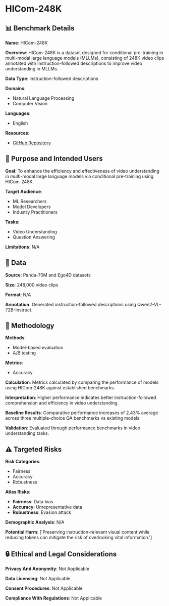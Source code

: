 # HICom-248K

## 📊 Benchmark Details

**Name**: HICom-248K

**Overview**: HICom-248K is a dataset designed for conditional pre-training in multi-modal large language models (MLLMs), consisting of 248K video clips annotated with instruction-followed descriptions to improve video understanding in MLLMs.

**Data Type**: instruction-followed descriptions

**Domains**:
- Natural Language Processing
- Computer Vision

**Languages**:
- English

**Resources**:
- [GitHub Repository](https://github.com/lntzm/HICom)

## 🎯 Purpose and Intended Users

**Goal**: To enhance the efficiency and effectiveness of video understanding in multi-modal large language models via conditional pre-training using HICom-248K.

**Target Audience**:
- ML Researchers
- Model Developers
- Industry Practitioners

**Tasks**:
- Video Understanding
- Question Answering

**Limitations**: N/A

## 💾 Data

**Source**: Panda-70M and Ego4D datasets

**Size**: 248,000 video clips

**Format**: N/A

**Annotation**: Generated instruction-followed descriptions using Qwen2-VL-72B-Instruct.

## 🔬 Methodology

**Methods**:
- Model-based evaluation
- A/B testing

**Metrics**:
- Accuracy

**Calculation**: Metrics calculated by comparing the performance of models using HICom-248K against established benchmarks.

**Interpretation**: Higher performance indicates better instruction-followed comprehension and efficiency in video understanding.

**Baseline Results**: Comparative performance increases of 2.43% average across three multiple-choice QA benchmarks vs existing models.

**Validation**: Evaluated through performance benchmarks in video understanding tasks.

## ⚠️ Targeted Risks

**Risk Categories**:
- Fairness
- Accuracy
- Robustness

**Atlas Risks**:
- **Fairness**: Data bias
- **Accuracy**: Unrepresentative data
- **Robustness**: Evasion attack

**Demographic Analysis**: N/A

**Potential Harm**: ['Preserving instruction-relevant visual content while reducing tokens can mitigate the risk of overlooking vital information.']

## 🔒 Ethical and Legal Considerations

**Privacy And Anonymity**: Not Applicable

**Data Licensing**: Not Applicable

**Consent Procedures**: Not Applicable

**Compliance With Regulations**: Not Applicable
